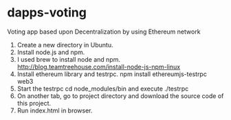 # dapps-voting
Voting app based upon Decentralization by using Ethereum network

1. Create a new directory in Ubuntu.
1. Install node.js and npm.
2. I used brew to install node and npm.
http://blog.teamtreehouse.com/install-node-js-npm-linux
3. Install ethereum library and testrpc.
npm install ethereumjs-testrpc web3
4. Start the testrpc
cd node_modules/bin and execute ./testrpc
4. On another tab, go to project directory and download the source code of this project.
5. Run index.html in browser.
